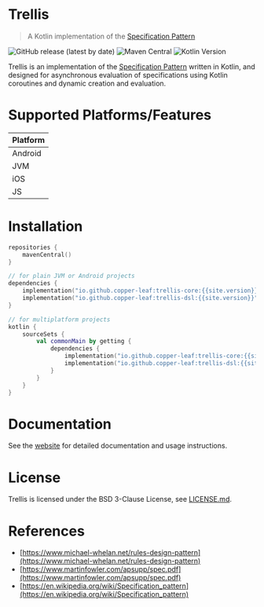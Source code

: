 # Trellis

> A Kotlin implementation of the [Specification Pattern](https://en.wikipedia.org/wiki/Specification_pattern)

![GitHub release (latest by date)](https://img.shields.io/github/v/release/copper-leaf/trellis)
![Maven Central](https://img.shields.io/maven-central/v/io.github.copper-leaf/trellis-core)
![Kotlin Version](https://img.shields.io/badge/Kotlin-1.6.10-orange)

Trellis is an implementation of the [Specification Pattern](https://en.wikipedia.org/wiki/Specification_pattern)
written in Kotlin, and designed for asynchronous evaluation of specifications using Kotlin coroutines and dynamic 
creation and evaluation.

# Supported Platforms/Features

| Platform |
| -------- |
| Android  |
| JVM      |
| iOS      |
| JS       |

# Installation

```kotlin
repositories {
    mavenCentral()
}

// for plain JVM or Android projects
dependencies {
    implementation("io.github.copper-leaf:trellis-core:{{site.version}}")
    implementation("io.github.copper-leaf:trellis-dsl:{{site.version}}")
}

// for multiplatform projects
kotlin {
    sourceSets {
        val commonMain by getting {
            dependencies {
                implementation("io.github.copper-leaf:trellis-core:{{site.version}}")
                implementation("io.github.copper-leaf:trellis-dsl:{{site.version}}")
            }
        }
    }
}
```

# Documentation

See the [website](https://copper-leaf.github.io/trellis/) for detailed documentation and usage instructions.

# License

Trellis is licensed under the BSD 3-Clause License, see [LICENSE.md](https://github.com/copper-leaf/trellis/tree/main/LICENSE.md).

# References

- [https://www.michael-whelan.net/rules-design-pattern](https://www.michael-whelan.net/rules-design-pattern)
- [https://www.martinfowler.com/apsupp/spec.pdf](https://www.martinfowler.com/apsupp/spec.pdf)
- [https://en.wikipedia.org/wiki/Specification_pattern](https://en.wikipedia.org/wiki/Specification_pattern)
